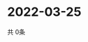 # 2022-03-25
  共 0条

  <!-- BEGIN -->
  <!-- 最后更新时间Fri Mar 25 2022 11:03:50 GMT+0000 (Coordinated Universal Time) -->
  
  <!-- END -->
  
  
